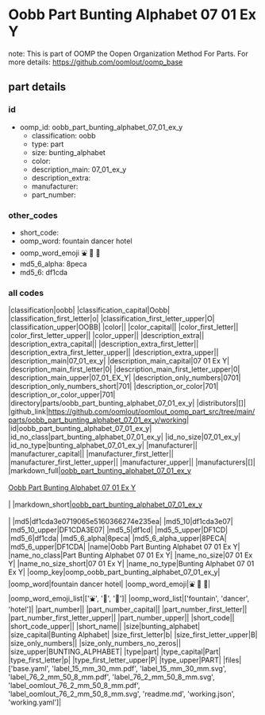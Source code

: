 # Oobb Part Bunting Alphabet 07 01 Ex Y  

note: This is part of OOMP the Oopen Organization Method For Parts. For more details: https://github.com/oomlout/oomp_base

##  part details





### id
* oomp_id: oobb_part_bunting_alphabet_07_01_ex_y
  * classification: oobb
  * type: part
  * size: bunting_alphabet
  * color: 
  * description_main: 07_01_ex_y
  * description_extra: 
  * manufacturer: 
  * part_number: 

### other_codes
* short_code: 
* oomp_word: fountain dancer hotel
* oomp_word_emoji :fountain: :dancer: :hotel:
* md5_6_alpha: 8peca
* md5_6: df1cda

### all codes 
|classification|oobb|
|classification_capital|Oobb|
|classification_first_letter|o|
|classification_first_letter_upper|O|
|classification_upper|OOBB|
|color||
|color_capital||
|color_first_letter||
|color_first_letter_upper||
|color_upper||
|description_extra||
|description_extra_capital||
|description_extra_first_letter||
|description_extra_first_letter_upper||
|description_extra_upper||
|description_main|07_01_ex_y|
|description_main_capital|07 01 Ex Y|
|description_main_first_letter|0|
|description_main_first_letter_upper|0|
|description_main_upper|07_01_EX_Y|
|description_only_numbers|0701|
|description_only_numbers_short|701|
|description_or_color|701|
|description_or_color_upper|701|
|directory|parts/oobb_part_bunting_alphabet_07_01_ex_y|
|distributors|[]|
|github_link|https://github.com/oomlout/oomlout_oomp_part_src/tree/main/parts/oobb_part_bunting_alphabet_07_01_ex_y/working|
|id|oobb_part_bunting_alphabet_07_01_ex_y|
|id_no_class|part_bunting_alphabet_07_01_ex_y|
|id_no_size|07_01_ex_y|
|id_no_type|bunting_alphabet_07_01_ex_y|
|manufacturer||
|manufacturer_capital||
|manufacturer_first_letter||
|manufacturer_first_letter_upper||
|manufacturer_upper||
|manufacturers|[]|
|markdown_full|[oobb_part_bunting_alphabet_07_01_ex_y](https://github.com/oomlout/oomlout_oomp_part_src/tree/main/parts/oobb_part_bunting_alphabet_07_01_ex_y/working)<br>[](https://github.com/oomlout/oomlout_oomp_part_src/tree/main/parts/oobb_part_bunting_alphabet_07_01_ex_y/working)<br>[Oobb Part Bunting Alphabet 07 01 Ex Y](https://github.com/oomlout/oomlout_oomp_part_src/tree/main/parts/oobb_part_bunting_alphabet_07_01_ex_y/working)<br><br>|
|markdown_short|[oobb_part_bunting_alphabet_07_01_ex_y](https://github.com/oomlout/oomlout_oomp_part_src/tree/main/parts/oobb_part_bunting_alphabet_07_01_ex_y/working)<br><br>|
|md5|df1cda3e0719065e5160366274e235ea|
|md5_10|df1cda3e07|
|md5_10_upper|DF1CDA3E07|
|md5_5|df1cd|
|md5_5_upper|DF1CD|
|md5_6|df1cda|
|md5_6_alpha|8peca|
|md5_6_alpha_upper|8PECA|
|md5_6_upper|DF1CDA|
|name|Oobb Part Bunting Alphabet 07 01 Ex Y|
|name_no_class|Part Bunting Alphabet 07 01 Ex Y|
|name_no_size|07 01 Ex Y|
|name_no_size_short|07 01 Ex Y|
|name_no_type|Bunting Alphabet 07 01 Ex Y|
|oomp_key|oomp_oobb_part_bunting_alphabet_07_01_ex_y|
|oomp_word|fountain dancer hotel|
|oomp_word_emoji|:fountain: :dancer: :hotel:|
|oomp_word_emoji_list|[':fountain:', ':dancer:', ':hotel:']|
|oomp_word_list|['fountain', 'dancer', 'hotel']|
|part_number||
|part_number_capital||
|part_number_first_letter||
|part_number_first_letter_upper||
|part_number_upper||
|short_code||
|short_code_upper||
|short_name||
|size|bunting_alphabet|
|size_capital|Bunting Alphabet|
|size_first_letter|b|
|size_first_letter_upper|B|
|size_only_numbers||
|size_only_numbers_no_zeros||
|size_upper|BUNTING_ALPHABET|
|type|part|
|type_capital|Part|
|type_first_letter|p|
|type_first_letter_upper|P|
|type_upper|PART|
|files|['base.yaml', 'label_15_mm_30_mm.pdf', 'label_15_mm_30_mm.svg', 'label_76_2_mm_50_8_mm.pdf', 'label_76_2_mm_50_8_mm.svg', 'label_oomlout_76_2_mm_50_8_mm.pdf', 'label_oomlout_76_2_mm_50_8_mm.svg', 'readme.md', 'working.json', 'working.yaml']|
